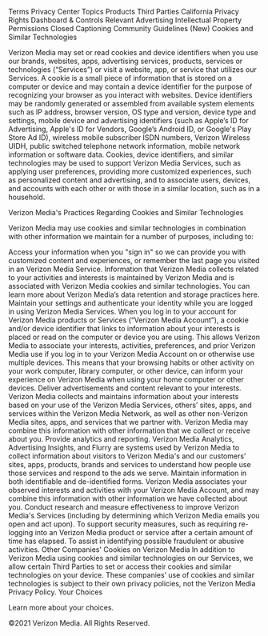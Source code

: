 Terms
Privacy Center
Topics
Products
Third Parties
California Privacy Rights
Dashboard & Controls
Relevant Advertising
Intellectual Property
Permissions
Closed Captioning
Community Guidelines (New)
Cookies and Similar Technologies

Verizon Media may set or read cookies and device identifiers when you use our brands, websites, apps, advertising services, products, services or technologies (“Services”) or visit a website, app, or service that utilizes our Services. A cookie is a small piece of information that is stored on a computer or device and may contain a device identifier for the purpose of recognizing your browser as you interact with websites. Device identifiers may be randomly generated or assembled from available system elements such as IP address, browser version, OS type and version, device type and settings, mobile device and advertising identifiers (such as Apple’s ID for Advertising, Apple's ID for Vendors, Google’s Android ID, or Google's Play Store Ad ID), wireless mobile subscriber ISDN numbers, Verizon Wireless UIDH, public switched telephone network information, mobile network information or software data. Cookies, device identifiers, and similar technologies may be used to support Verizon Media Services, such as applying user preferences, providing more customized experiences, such as personalized content and advertising, and to associate users, devices, and accounts with each other or with those in a similar location, such as in a household.

Verizon Media's Practices Regarding Cookies and Similar Technologies

Verizon Media may use cookies and similar technologies in combination with other information we maintain for a number of purposes, including to:

Access your information when you "sign in" so we can provide you with customized content and experiences, or remember the last page you visited in an Verizon Media Service.
Information that Verizon Media collects related to your activities and interests is maintained by Verizon Media and is associated with Verizon Media cookies and similar technologies. You can learn more about Verizon Media’s data retention and storage practices here.
Maintain your settings and authenticate your identity while you are logged in using Verizon Media Services.
When you log in to your account for Verizon Media products or Services (“Verizon Media Account”), a cookie and/or device identifier that links to information about your interests is placed or read on the computer or device you are using. This allows Verizon Media to associate your interests, activities, preferences, and prior Verizon Media use if you log in to your Verizon Media Account on or otherwise use multiple devices. This means that your browsing habits or other activity on your work computer, library computer, or other device, can inform your experience on Verizon Media when using your home computer or other devices.
Deliver advertisements and content relevant to your interests.
Verizon Media collects and maintains information about your interests based on your use of the Verizon Media Services, others’ sites, apps, and services within the Verizon Media Network, as well as other non-Verizon Media sites, apps, and services that we partner with. Verizon Media may combine this information with other information that we collect or receive about you.
Provide analytics and reporting.
Verizon Media Analytics, Advertising Insights, and Flurry are systems used by Verizon Media to collect information about visitors to Verizon Media's and our customers' sites, apps, products, brands and services to understand how people use those services and respond to the ads we serve.
Maintain information in both identifiable and de-identified forms.
Verizon Media associates your observed interests and activities with your Verizon Media Account, and may combine this information with other information we have collected about you.
Conduct research and measure effectiveness to improve Verizon Media's Services (including by determining which Verizon Media emails you open and act upon).
To support security measures, such as requiring re-logging into an Verizon Media product or service after a certain amount of time has elapsed.
To assist in identifying possible fraudulent or abusive activities.
​Other Companies' Cookies on Verizon Media
In addition to Verizon Media using cookies and similar technologies on our Services, we allow certain Third Parties to set or access their cookies and similar technologies on your device. These companies’ use of cookies and similar technologies is subject to their own privacy policies, not the Verizon Media Privacy Policy.
Your Choices

Learn more about your choices.

©2021 Verizon Media. All Rights Reserved.